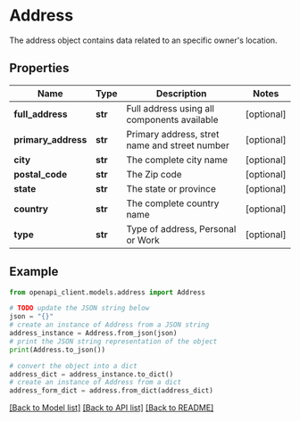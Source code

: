# Address

The address object contains data related to an specific owner's location.

## Properties

Name | Type | Description | Notes
------------ | ------------- | ------------- | -------------
**full_address** | **str** | Full address using all components available | [optional] 
**primary_address** | **str** | Primary address, stret name and street number | [optional] 
**city** | **str** | The complete city name | [optional] 
**postal_code** | **str** | The Zip code | [optional] 
**state** | **str** | The state or province | [optional] 
**country** | **str** | The complete country name | [optional] 
**type** | **str** | Type of address, Personal or Work | [optional] 

## Example

```python
from openapi_client.models.address import Address

# TODO update the JSON string below
json = "{}"
# create an instance of Address from a JSON string
address_instance = Address.from_json(json)
# print the JSON string representation of the object
print(Address.to_json())

# convert the object into a dict
address_dict = address_instance.to_dict()
# create an instance of Address from a dict
address_form_dict = address.from_dict(address_dict)
```
[[Back to Model list]](../README.md#documentation-for-models) [[Back to API list]](../README.md#documentation-for-api-endpoints) [[Back to README]](../README.md)


